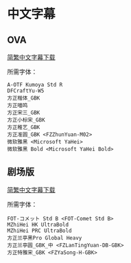# 中文字幕

## OVA

[简繁中文字幕下载](https://github.com/Nekomoekissaten-SUB/Nekomoekissaten-Storage/releases/download/subtitles_pkg/Haifuri_OVA_BD_zho.7z)

所需字体：
```
A-OTF Kumoya Std R
DFCraftYu-W5
方正楷体_GBK
方正喵鸣
方正宋三_GBK
方正小标宋_GBK
方正稚艺_GBK
方正准圆_GBK <FZZhunYuan-M02>
微软雅黑 <Microsoft YaHei>
微软雅黑 Bold <Microsoft YaHei Bold>
```

## 剧场版

[简繁中文字幕下载](https://github.com/Nekomoekissaten-SUB/Nekomoekissaten-Storage/releases/download/subtitles_pkg/Haifuri_Movie_BD_zho.7z)

所需字体：
```
FOT-コメット Std B <FOT-Comet Std B>
MZhiHei HK UltraBold
MZhiHei PRC UltraBold
方正兰亭黑Pro Global Heavy
方正兰亭圆_GBK_中 <FZLanTingYuan-DB-GBK>
方正特雅宋_GBK <FZYaSong-H-GBK>
```